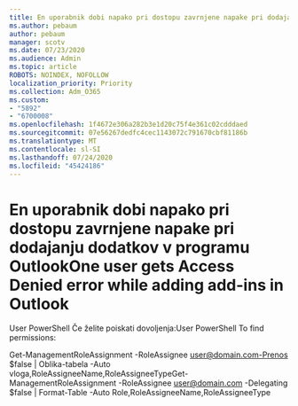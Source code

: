 ```yaml
---
title: En uporabnik dobi napako pri dostopu zavrnjene napake pri dodajanju dodatkov v programu Outlook
ms.author: pebaum
author: pebaum
manager: scotv
ms.date: 07/23/2020
ms.audience: Admin
ms.topic: article
ROBOTS: NOINDEX, NOFOLLOW
localization_priority: Priority
ms.collection: Adm_O365
ms.custom:
- "5892"
- "6700008"
ms.openlocfilehash: 1f4672e306a282b3e1d20c75f4e361c02cdddaed
ms.sourcegitcommit: 07e56267dedfc4cec1143072c791670cbf81186b
ms.translationtype: MT
ms.contentlocale: sl-SI
ms.lasthandoff: 07/24/2020
ms.locfileid: "45424186"
---
```

# <a name="one-user-gets-access-denied-error-while-adding-add-ins-in-outlook"></a><span data-ttu-id="c2917-102">En uporabnik dobi napako pri dostopu zavrnjene napake pri dodajanju dodatkov v programu Outlook</span><span class="sxs-lookup"><span data-stu-id="c2917-102">One user gets Access Denied error while adding add-ins in Outlook</span></span>

<span data-ttu-id="c2917-103">User PowerShell Če želite poiskati dovoljenja:</span><span class="sxs-lookup"><span data-stu-id="c2917-103">User PowerShell To find permissions:</span></span>

<span data-ttu-id="c2917-104">Get-ManagementRoleAssignment -RoleAssignee [user@domain.com-Prenos](mailto:user@domain.com "mailto:user@domain.com") $false | Oblika-tabela -Auto vloga,RoleAssigneeName,RoleAssigneeType</span><span class="sxs-lookup"><span data-stu-id="c2917-104">Get-ManagementRoleAssignment -RoleAssignee [user@domain.com](mailto:user@domain.com "mailto:user@domain.com") -Delegating $false | Format-Table -Auto Role,RoleAssigneeName,RoleAssigneeType</span></span>